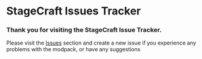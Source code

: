 # StageCraft Issues Tracker

### Thank you for visiting the StageCraft Issue Tracker.

Please visit the [Issues](https://github.com/BisectStudios/ProletariaExpertIssues/issues) section and create a new issue if you experience any problems with the modpack, or have any suggestions
